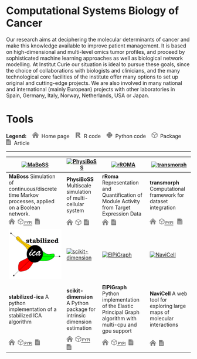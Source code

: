 # Computational Systems Biology of Cancer

Our research aims at deciphering the molecular determinants of cancer and make this knowledge available to improve patient management. It is based on high-dimensional and multi-level omics tumor profiles, and proceed by sophisticated machine learning approaches as well as biological network modelling. At Institut Curie our situation is ideal to pursue these goals, since the choice of collaborations with biologists and clinicians, and the many technological core facilities of the institute offer many options to set up original and cutting-edge projects. We are also involved in many national and international (mainly European) projects with other laboratories in Spain, Germany, Italy, Norway, Netherlands, USA or Japan.

# Tools

**Legend:**&nbsp;&nbsp;&nbsp;
<img src="https://raw.githubusercontent.com/sysbio-curie/.github/main/profile/icons/home.svg" height="16">
&nbsp;Home page&nbsp;&nbsp;&nbsp;
<img src="https://raw.githubusercontent.com/sysbio-curie/.github/main/profile/icons/r.svg" height="16">
&nbsp;R code&nbsp;&nbsp;&nbsp;
<img src="https://raw.githubusercontent.com/sysbio-curie/.github/main/profile/icons/python.svg" height="16">
&nbsp;Python code&nbsp;&nbsp;&nbsp;
<img src="https://raw.githubusercontent.com/sysbio-curie/.github/main/profile/icons/package.svg" height="16">
&nbsp;Package&nbsp;&nbsp;&nbsp;
<img src="https://raw.githubusercontent.com/sysbio-curie/.github/main/profile/icons/article.svg" height="16">
&nbsp;Article

***

| [<img alt="MaBoSS" src="https://maboss.curie.fr/images/maboss_logo.jpg" width="200"/>](https://github.com/sysbio-curie/MaBoSS-env-2.0) | [<img alt="PhysiBoSS" src="" width="200"/>](https://github.com/sysbio-curie/PhysiBoSSv2) | [<img alt="rROMA" src="" width="200"/>](https://github.com/sysbio-curie/rROMA) | [<img alt="transmorph" src="https://github.com/Risitop/transmorph/blob/main/img/logo_v2.png" width="200"/>](https://github.com/sysbio-curie/transmorph) |
| --- | --- | --- | --- |
| **MaBoss**  Simulation of continuous/discrete time Markov processes, applied on a Boolean network.  | **PhysiBoSS** Multiscale simulation of multi-cellular system  | **rRoma** Representation and Quantification of Module Activity from Target Expression Data | **transmorph** Computational framework for dataset integration |
|[<img src="https://raw.githubusercontent.com/sysbio-curie/.github/main/profile/icons/home.svg" height="16">](https://maboss.curie.fr/)&nbsp;&nbsp;[<img src="https://raw.githubusercontent.com/sysbio-curie/.github/main/profile/icons/package.svg" height="16"><sub><sup> PYPI</sup></sub>](https://pypi.org/project/cmaboss/)&nbsp;&nbsp;[<img src="https://raw.githubusercontent.com/sysbio-curie/.github/main/profile/icons/article.svg" height="16">](https://academic.oup.com/bioinformatics/article/33/14/2226/3059141)&nbsp;&nbsp;|[<img src="https://raw.githubusercontent.com/sysbio-curie/.github/main/profile/icons/home.svg" height="16">](http://physicell.mathcancer.org/)&nbsp;&nbsp;[<img src="https://raw.githubusercontent.com/sysbio-curie/.github/main/profile/icons/package.svg" height="16">](https://sourceforge.net/projects/physicell/)&nbsp;&nbsp;[<img src="https://raw.githubusercontent.com/sysbio-curie/.github/main/profile/icons/article.svg" height="16">](https://academic.oup.com/bioinformatics/article/35/7/1188/5087713)&nbsp;&nbsp; |[<img src="https://raw.githubusercontent.com/sysbio-curie/.github/main/profile/icons/home.svg" height="16">](https://sysbio-curie.github.io/rROMA/index.html)&nbsp;&nbsp;[<img src="https://raw.githubusercontent.com/sysbio-curie/.github/main/profile/icons/article.svg" height="16">](https://www.frontiersin.org/articles/10.3389/fgene.2016.00018/full)&nbsp;&nbsp;|[<img src="https://raw.githubusercontent.com/sysbio-curie/.github/main/profile/icons/home.svg" height="16">](https://transmorph.readthedocs.io/)&nbsp;&nbsp;[<img src="https://raw.githubusercontent.com/sysbio-curie/.github/main/profile/icons/package.svg" height="16"><sub><sup> PYPI</sup></sub>](https://pypi.org/project/transmorph/)&nbsp;&nbsp; [<img src="https://raw.githubusercontent.com/sysbio-curie/.github/main/profile/icons/article.svg" height="16">](https://academic.oup.com/nargab/article/5/3/lqad069/7223068)&nbsp;&nbsp; |
| [<img alt="stabilized-ica" src="https://github.com/ncaptier/stabilized-ica/blob/master/docs/source/images/full_logo.png" width="200"/>](https://github.com/sysbio-curie/stabilized-ica) | [<img alt="scikit-dimension" src="" width="200"/>](https://github.com/sysbio-curie/scikit-dimension) | [<img alt="ElPiGraph" src="" width="200"/>](https://github.com/sysbio-curie/ElPiGraph.P) | [<img alt="NaviCell" src="https://raw.githubusercontent.com/sysbio-curie/NaviCell/feat/v3/site/docroot/navicell/navicell-logo.png" width="200"/>](https://github.com/sysbio-curie/NaviCell) |
||||
| **stabilized-ica**  A python implementation of a stabilized ICA algorithm   | **scikit-dimension** A Python package for intrinsic dimension estimation   | **ElPiGraph** Python implementation of the Elastic Principal Graph algorithm with multi-cpu and gpu support | **NaviCell** A web tool for exploring large maps of molecular interactions |
|[<img src="https://raw.githubusercontent.com/sysbio-curie/.github/main/profile/icons/home.svg" height="16">](https://stabilized-ica.readthedocs.io)&nbsp;&nbsp;[<img src="https://raw.githubusercontent.com/sysbio-curie/.github/main/profile/icons/package.svg" height="16"><sub><sup> PYPI</sup></sub>](https://pypi.org/project/stabilized-ica/)&nbsp;&nbsp;[<img src="https://raw.githubusercontent.com/sysbio-curie/.github/main/profile/icons/article.svg" height="16">](https://academic.oup.com/bioinformatics/article/38/10/2963/6564219)&nbsp;&nbsp;|[<img src="https://raw.githubusercontent.com/sysbio-curie/.github/main/profile/icons/home.svg" height="16">](https://scikit-dimension.readthedocs.io)&nbsp;&nbsp;[<img src="https://raw.githubusercontent.com/sysbio-curie/.github/main/profile/icons/package.svg" height="16"><sub><sup> PYPI</sup></sub>](https://pypi.org/project/scikit-dimension/)&nbsp;&nbsp;[<img src="https://raw.githubusercontent.com/sysbio-curie/.github/main/profile/icons/article.svg" height="16">](https://www.mdpi.com/1099-4300/23/10/1368)&nbsp;&nbsp;|[<img src="https://raw.githubusercontent.com/sysbio-curie/.github/main/profile/icons/home.svg" height="16">](https://elpigraph-python.readthedocs.io)&nbsp;&nbsp;[<img src="https://raw.githubusercontent.com/sysbio-curie/.github/main/profile/icons/package.svg" height="16"><sub><sup> PYPI</sup></sub>](https://pypi.org/project/elpigraph-python/)&nbsp;&nbsp;[<img src="https://raw.githubusercontent.com/sysbio-curie/.github/main/profile/icons/article.svg" height="16">](https://www.mdpi.com/1099-4300/22/3/296)&nbsp;&nbsp;| [<img src="https://raw.githubusercontent.com/sysbio-curie/.github/main/profile/icons/home.svg" height="16">](https://navicell.vincent-noel.fr/)&nbsp;&nbsp;[<img src="https://raw.githubusercontent.com/sysbio-curie/.github/main/profile/icons/article.svg" height="16">](https://bmcsystbiol.biomedcentral.com/articles/10.1186/1752-0509-7-100)&nbsp;&nbsp; |
